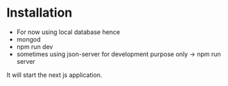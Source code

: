 # Installation

- For now using local database hence
- mongod
- npm run dev
- sometimes using json-server for development purpose only -> npm run server

It will start the next js application.
